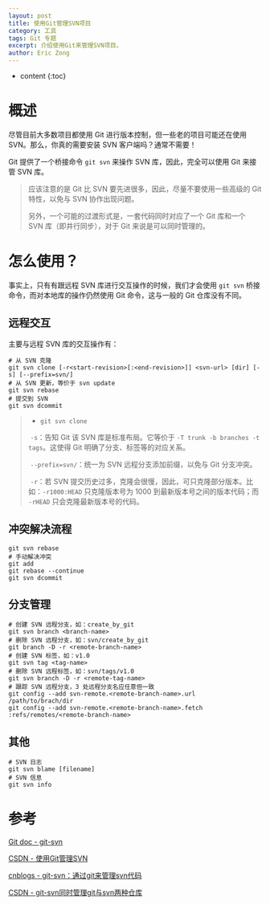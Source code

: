 ```yaml
---
layout: post
title: 使用Git管理SVN项目
category: 工具
tags: Git 专题
excerpt: 介绍使用Git来管理SVN项目。
author: Eric Zong
---
```


* content
{:toc}
# 概述

尽管目前大多数项目都使用 Git 进行版本控制，但一些老的项目可能还在使用 SVN。那么，你真的需要安装 SVN 客户端吗？通常不需要！

Git 提供了一个桥接命令 `git svn` 来操作 SVN 库，因此，完全可以使用 Git 来接管 SVN 库。

> 应该注意的是 Git 比 SVN 要先进很多，因此，尽量不要使用一些高级的 Git 特性，以免与 SVN 协作出现问题。
>
> 另外，一个可能的过渡形式是，一套代码同时对应了一个 Git 库和一个 SVN 库（即并行同步），对于 Git 来说是可以同时管理的。

# 怎么使用？

事实上，只有有跟远程 SVN 库进行交互操作的时候，我们才会使用 `git svn` 桥接命令，而对本地库的操作仍然使用 Git 命令，这与一般的 Git 仓库没有不同。

## 远程交互

主要与远程 SVN 库的交互操作有：


```shell
# 从 SVN 克隆
git svn clone [-r<start-revision>[:<end-revision>]] <svn-url> [dir] [-s] [--prefix=svn/]
# 从 SVN 更新，等价于 svn update
git svn rebase
# 提交到 SVN
git svn dcommit
```

> * `git svn clone`
>
> ​    `-s`：告知 Git 该 SVN 库是标准布局。它等价于 `-T trunk -b branches -t tags`。这使得 Git 明确了分支、标签等的对应关系。
>
> ​    `--prefix=svn/`：统一为 SVN 远程分支添加前缀，以免与 Git 分支冲突。
>
> ​    `-r`：若 SVN 提交历史过多，克隆会很慢，因此，可只克隆部分版本。比如：`-r1000:HEAD` 只克隆版本号为 1000 到最新版本号之间的版本代码；而 `-rHEAD` 只会克隆最新版本号的代码。

## 冲突解决流程

```shell
git svn rebase
# 手动解决冲突
git add
git rebase --continue
git svn dcommit
```

## 分支管理

```shell
# 创建 SVN 远程分支，如：create_by_git
git svn branch <branch-name> 
# 删除 SVN 远程分支，如：svn/create_by_git
git branch -D -r <remote-branch-name>
# 创建 SVN 标签，如：v1.0
git svn tag <tag-name>
# 删除 SVN 远程标签，如：svn/tags/v1.0
git svn branch -D -r <remote-tag-name>
# 跟踪 SVN 远程分支，3 处远程分支名应任意但一致
git config --add svn-remote.<remote-branch-name>.url /path/to/brach/dir
git config --add svn-remote.<remote-branch-name>.fetch :refs/remotes/<remote-branch-name>
```

## 其他

```shell
# SVN 日志
git svn blame [filename]
# SVN 信息
git svn info
```

# 参考

[Git doc - git-svn](file:///D:/program/scoop/apps/git/2.24.0.windows.2/mingw64/share/doc/git-doc/git-svn.html)

[CSDN - 使用Git管理SVN](https://blog.csdn.net/qq_33285292/article/details/83929543)

[cnblogs - git-svn：通过git来管理svn代码](https://www.cnblogs.com/h2zZhou/p/6136948.html)

[CSDN - git-svn同时管理git与svn两种仓库](https://blog.csdn.net/wyongqing/article/details/79053803)